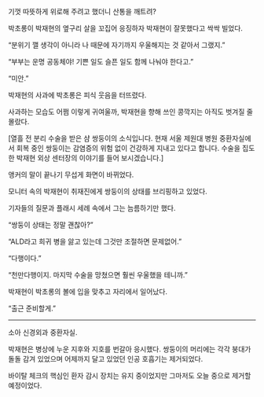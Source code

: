기껏 따뜻하게 위로해 주려고 했더니 산통을 깨트려?

박초롱이 박재현의 옆구리 살을 꼬집어 응징하자 박재현이 잘못했다고 싹싹 빌었다.

“분위기 깰 생각이 아니라 나 때문에 자기까지 우울해지는 것 같아서 그랬지.”

“부부는 운명 공동체야! 기쁜 일도 슬픈 일도 함께 나눠야 한다고.”

“미안.”

박재현의 사과에 박초롱은 피식 웃음을 터뜨렸다.

사과하는 모습도 어쩜 이렇게 귀여울까, 박재현을 향해 쓰인 콩깍지는 아직도 벗겨질 줄 몰랐다.

[열흘 전 분리 수술을 받은 샴 쌍둥이의 소식입니다. 현재 서울 제원대 병원 중환자실에서 회복 중인 쌍둥이는 감염증의 위험 없이 건강하게 지내고 있다고 합니다. 수술을 집도한 박재현 외상 센터장의 이야기를 들어 보시겠습니다.]

앵커의 말이 끝나기 무섭게 화면이 바뀌었다.

모니터 속의 박재현이 취재진에게 쌍둥이의 상태를 브리핑하고 있었다.

기자들의 질문과 플래시 세례 속에서 그는 늠름하기만 했다.

“쌍둥이 상태는 정말 괜찮아?”

“ALD라고 희귀 병을 앓고 있는데 그것만 조절하면 문제없어.”

“다행이다.”

“천만다행이지. 마지막 수술을 망쳤으면 훨씬 우울했을 테니까.”

박재현이 박초롱의 볼에 입을 맞추고 자리에서 일어났다.

“출근 준비할게.”

* * *

소아 신경외과 중환자실.

박재현은 병상에 누운 지후와 지호를 번갈아 응시했다. 쌍둥이의 머리에는 각각 붕대가 돌돌 감겨 있었으며 어제까지 달고 있었던 인공 호흡기는 제거되었다.

바이탈 체크의 핵심인 환자 감시 장치는 유지 중이었지만 그마저도 오늘 중으로 제거할 예정이었다.